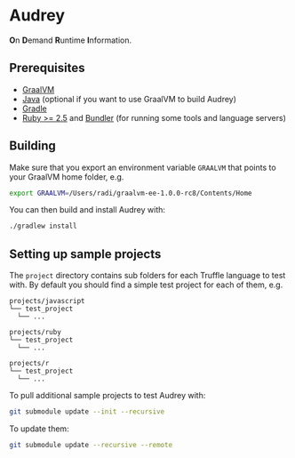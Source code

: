 Audrey
======

**O**n **D**emand **R**untime **I**nformation.

Prerequisites
-------------

* [GraalVM](https://www.graalvm.org/downloads/)
* [Java](https://www.java.com/en/download/) (optional if you want to use GraalVM
    to build Audrey)
* [Gradle](https://gradle.org/install/)
* [Ruby >= 2.5](https://www.ruby-lang.org/en/documentation/installation/) and [Bundler](https://bundler.io) (for running some tools and language servers)

Building
--------

Make sure that you export an environment variable `GRAALVM` that points to your
GraalVM home folder, e.g.

```bash
export GRAALVM=/Users/radi/graalvm-ee-1.0.0-rc8/Contents/Home
```

You can then build and install Audrey with:

```bash
./gradlew install
```

Setting up sample projects
--------------------------

The `project` directory contains sub folders for each Truffle language to test
with. By default you should find a simple test project for each of them, e.g.

```
projects/javascript
└── test_project
  └── ...

projects/ruby
└── test_project
  └── ...

projects/r
└── test_project
  └── ...
```

To pull additional sample projects to test Audrey with:

```bash
git submodule update --init --recursive
```

To update them:

```bash
git submodule update --recursive --remote
```
